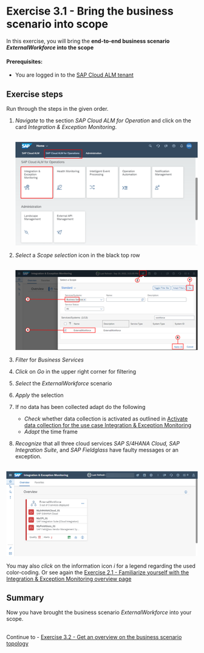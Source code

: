 # Exercise 3.1 - Bring the business scenario into scope

In this exercise, you will bring the **end-to-end business scenario *ExternalWorkforce* into the scope**

#### Prerequisites:

- You are logged in to the [SAP Cloud ALM tenant](https://teched22-cloudalm-003.eu10.alm.cloud.sap/launchpad#Shell-home)

## Exercise steps

Run through the steps in the given order.

1.	*Navigate* to the section *SAP Cloud ALM for Operation* and click on the card *Integration & Exception Monitoring*.

    <br>![](/exercises/ex1/images/CALMLandingIntExMon.png)

2. *Select* a *Scope selection* icon in the black top row

    <br>![](/exercises/ex3/images/IMScopeSelectionWorkforce.png)
    
3. *Filter* for *Business Services*

4. *Click* on *Go* in the upper right corner for filtering

5. *Select* the *ExternalWorkforce* scenario

6. *Apply* the selection

7. If no data has been collected adapt do the following

    - *Check* whether data collection is activated as outlined in [Activate data collection for the use case Integration & Exception Monitoring](/exercises/ex1/ex13/)
    - *Adapt* the time frame 

8. *Recognize* that all three cloud services *SAP S/4HANA Cloud, SAP Integration Suite*, and *SAP Fieldglass* have faulty messages or an exception.

 <br>![](/exercises/ex3/images/IMWorkforce.png)

 You may also *click* on the information icon *i* for a legend regarding the used color-coding. Or see again the [Exercise 2.1 - Familiarize yourself with the Integration & Exception Monitoring overview page](/exercises/ex2/ex21/)


   

## Summary

Now you have brought the business scenario *ExternalWorkforce* into your scope.

<br>Continue to - [Exercise 3.2 - Get an overview on the business scenario topology](/exercises/ex3/ex32/)
